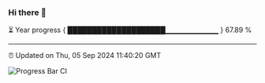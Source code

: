 ### Hi there 👋

⏳ Year progress { ████████████████████▁▁▁▁▁▁▁▁▁▁ } 67.89 %

---

⏰ Updated on Thu, 05 Sep 2024 11:40:20 GMT

![Progress Bar CI](https://github.com/IshwaranRudhara/GIT-ACTION/workflows/Progress%20Bar%20CI/badge.svg)
